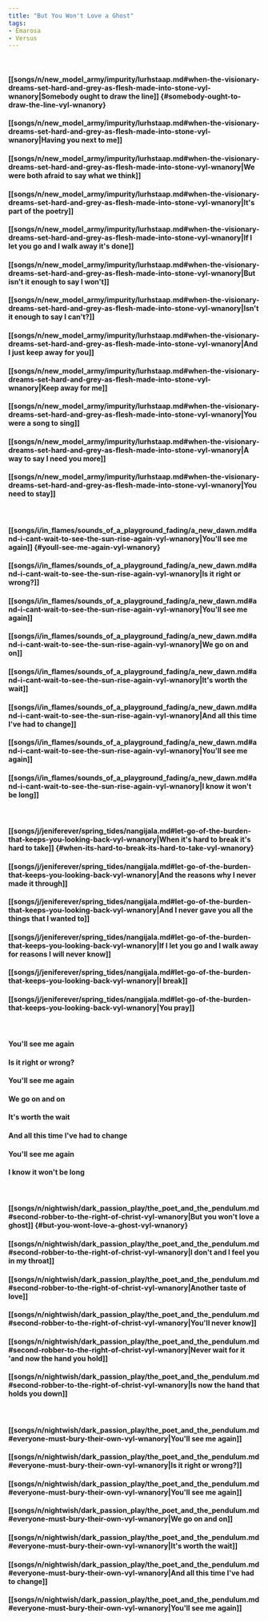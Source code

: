```yaml
---
title: "But You Won't Love a Ghost"
tags:
- Emarosa
- Versus
---
```

&nbsp;
#### [[songs/n/new_model_army/impurity/lurhstaap.md#when-the-visionary-dreams-set-hard-and-grey-as-flesh-made-into-stone-vyl-wnanory|Somebody ought to draw the line]] {#somebody-ought-to-draw-the-line-vyl-wnanory}
#### [[songs/n/new_model_army/impurity/lurhstaap.md#when-the-visionary-dreams-set-hard-and-grey-as-flesh-made-into-stone-vyl-wnanory|Having you next to me]]
#### [[songs/n/new_model_army/impurity/lurhstaap.md#when-the-visionary-dreams-set-hard-and-grey-as-flesh-made-into-stone-vyl-wnanory|We were both afraid to say what we think]]
#### [[songs/n/new_model_army/impurity/lurhstaap.md#when-the-visionary-dreams-set-hard-and-grey-as-flesh-made-into-stone-vyl-wnanory|It's part of the poetry]]
#### [[songs/n/new_model_army/impurity/lurhstaap.md#when-the-visionary-dreams-set-hard-and-grey-as-flesh-made-into-stone-vyl-wnanory|If I let you go and I walk away it's done]]
#### [[songs/n/new_model_army/impurity/lurhstaap.md#when-the-visionary-dreams-set-hard-and-grey-as-flesh-made-into-stone-vyl-wnanory|But isn't it enough to say I won't]]
#### [[songs/n/new_model_army/impurity/lurhstaap.md#when-the-visionary-dreams-set-hard-and-grey-as-flesh-made-into-stone-vyl-wnanory|Isn't it enough to say I can't?]]
#### [[songs/n/new_model_army/impurity/lurhstaap.md#when-the-visionary-dreams-set-hard-and-grey-as-flesh-made-into-stone-vyl-wnanory|And I just keep away for you]]
#### [[songs/n/new_model_army/impurity/lurhstaap.md#when-the-visionary-dreams-set-hard-and-grey-as-flesh-made-into-stone-vyl-wnanory|Keep away for me]]
#### [[songs/n/new_model_army/impurity/lurhstaap.md#when-the-visionary-dreams-set-hard-and-grey-as-flesh-made-into-stone-vyl-wnanory|You were a song to sing]]
#### [[songs/n/new_model_army/impurity/lurhstaap.md#when-the-visionary-dreams-set-hard-and-grey-as-flesh-made-into-stone-vyl-wnanory|A way to say I need you more]]
#### [[songs/n/new_model_army/impurity/lurhstaap.md#when-the-visionary-dreams-set-hard-and-grey-as-flesh-made-into-stone-vyl-wnanory|You need to stay]]
&nbsp;
#### [[songs/i/in_flames/sounds_of_a_playground_fading/a_new_dawn.md#and-i-cant-wait-to-see-the-sun-rise-again-vyl-wnanory|You'll see me again]] {#youll-see-me-again-vyl-wnanory}
#### [[songs/i/in_flames/sounds_of_a_playground_fading/a_new_dawn.md#and-i-cant-wait-to-see-the-sun-rise-again-vyl-wnanory|Is it right or wrong?]]
#### [[songs/i/in_flames/sounds_of_a_playground_fading/a_new_dawn.md#and-i-cant-wait-to-see-the-sun-rise-again-vyl-wnanory|You'll see me again]]
#### [[songs/i/in_flames/sounds_of_a_playground_fading/a_new_dawn.md#and-i-cant-wait-to-see-the-sun-rise-again-vyl-wnanory|We go on and on]]
#### [[songs/i/in_flames/sounds_of_a_playground_fading/a_new_dawn.md#and-i-cant-wait-to-see-the-sun-rise-again-vyl-wnanory|It's worth the wait]]
#### [[songs/i/in_flames/sounds_of_a_playground_fading/a_new_dawn.md#and-i-cant-wait-to-see-the-sun-rise-again-vyl-wnanory|And all this time I've had to change]]
#### [[songs/i/in_flames/sounds_of_a_playground_fading/a_new_dawn.md#and-i-cant-wait-to-see-the-sun-rise-again-vyl-wnanory|You'll see me again]]
#### [[songs/i/in_flames/sounds_of_a_playground_fading/a_new_dawn.md#and-i-cant-wait-to-see-the-sun-rise-again-vyl-wnanory|I know it won't be long]]
&nbsp;
#### [[songs/j/jeniferever/spring_tides/nangijala.md#let-go-of-the-burden-that-keeps-you-looking-back-vyl-wnanory|When it's hard to break it's hard to take]] {#when-its-hard-to-break-its-hard-to-take-vyl-wnanory}
#### [[songs/j/jeniferever/spring_tides/nangijala.md#let-go-of-the-burden-that-keeps-you-looking-back-vyl-wnanory|And the reasons why I never made it through]]
#### [[songs/j/jeniferever/spring_tides/nangijala.md#let-go-of-the-burden-that-keeps-you-looking-back-vyl-wnanory|And I never gave you all the things that I wanted to]]
#### [[songs/j/jeniferever/spring_tides/nangijala.md#let-go-of-the-burden-that-keeps-you-looking-back-vyl-wnanory|If I let you go and I walk away for reasons I will never know]]
#### [[songs/j/jeniferever/spring_tides/nangijala.md#let-go-of-the-burden-that-keeps-you-looking-back-vyl-wnanory|I break]]
#### [[songs/j/jeniferever/spring_tides/nangijala.md#let-go-of-the-burden-that-keeps-you-looking-back-vyl-wnanory|You pray]]
&nbsp;
#### You'll see me again
#### Is it right or wrong?
#### You'll see me again
#### We go on and on
#### It's worth the wait
#### And all this time I've had to change
#### You'll see me again
#### I know it won't be long
&nbsp;
#### [[songs/n/nightwish/dark_passion_play/the_poet_and_the_pendulum.md#second-robber-to-the-right-of-christ-vyl-wnanory|But you won't love a ghost]] {#but-you-wont-love-a-ghost-vyl-wnanory}
#### [[songs/n/nightwish/dark_passion_play/the_poet_and_the_pendulum.md#second-robber-to-the-right-of-christ-vyl-wnanory|I don't and I feel you in my throat]]
#### [[songs/n/nightwish/dark_passion_play/the_poet_and_the_pendulum.md#second-robber-to-the-right-of-christ-vyl-wnanory|Another taste of love]]
#### [[songs/n/nightwish/dark_passion_play/the_poet_and_the_pendulum.md#second-robber-to-the-right-of-christ-vyl-wnanory|You'll never know]]
#### [[songs/n/nightwish/dark_passion_play/the_poet_and_the_pendulum.md#second-robber-to-the-right-of-christ-vyl-wnanory|Never wait for it 'and now the hand you hold]]
#### [[songs/n/nightwish/dark_passion_play/the_poet_and_the_pendulum.md#second-robber-to-the-right-of-christ-vyl-wnanory|Is now the hand that holds you down]]
&nbsp;
#### [[songs/n/nightwish/dark_passion_play/the_poet_and_the_pendulum.md#everyone-must-bury-their-own-vyl-wnanory|You'll see me again]]
#### [[songs/n/nightwish/dark_passion_play/the_poet_and_the_pendulum.md#everyone-must-bury-their-own-vyl-wnanory|Is it right or wrong?]]
#### [[songs/n/nightwish/dark_passion_play/the_poet_and_the_pendulum.md#everyone-must-bury-their-own-vyl-wnanory|You'll see me again]]
#### [[songs/n/nightwish/dark_passion_play/the_poet_and_the_pendulum.md#everyone-must-bury-their-own-vyl-wnanory|We go on and on]]
#### [[songs/n/nightwish/dark_passion_play/the_poet_and_the_pendulum.md#everyone-must-bury-their-own-vyl-wnanory|It's worth the wait]]
#### [[songs/n/nightwish/dark_passion_play/the_poet_and_the_pendulum.md#everyone-must-bury-their-own-vyl-wnanory|And all this time I've had to change]]
#### [[songs/n/nightwish/dark_passion_play/the_poet_and_the_pendulum.md#everyone-must-bury-their-own-vyl-wnanory|You'll see me again]]

